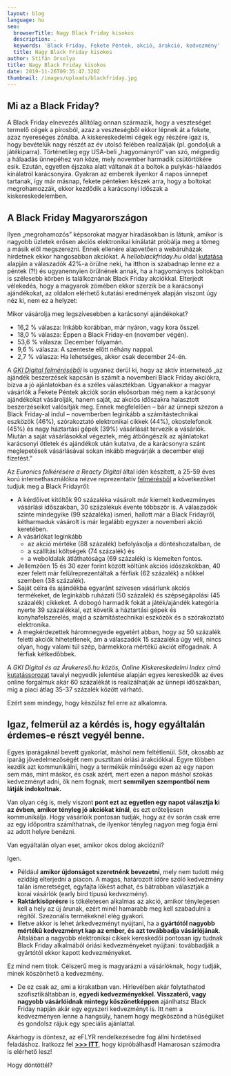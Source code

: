 ```yaml
---
layout: blog
language: hu
seo:
  browserTitle: Nagy Black Friday kisokos
  description: .
  keywords: 'Black Friday, Fekete Péntek, akció, árakció, kedvezmény'
  title: Nagy Black Friday kisokos
author: Stifán Orsolya
title: Nagy Black Friday kisokos
date: 2019-11-26T09:35:47.320Z
thumbnail: /images/uploads/blackfriday.jpg
---
```

## Mi az a Black Friday?

A Black Friday elnevezés állítólag onnan származik, hogy a veszteséget termelő cégek a pirosból, azaz a veszteségből ekkor lépnek át a fekete, azaz nyereséges zónába. A kiskereskedelmi cégek egy részére igaz is, hogy bevételük nagy részét az év utolsó felében realizálják (pl. gondoljuk a játékiparra). Történetileg egy USA-beli „hagyományról” van szó, mégpedig a hálaadás ünnepéhez van köze, mely november harmadik csütörtökére esik. Ezután, egyetlen éjszaka alatt váltanak át a boltok a pulykás-hálaadós kínálatról karácsonyira. Gyakran az emberek ilyenkor 4 napos ünnepet tartanak, így már másnap, fekete pénteken készek arra, hogy a boltokat megrohamozzák, ekkor kezdődik a karácsonyi időszak a kiskereskedelemben. 

## A Black Friday Magyarországon

Ilyen „megrohamozós” képsorokat magyar híradásokban is látunk, amikor is nagyobb üzletek erősen akciós elektronikai kínálatát próbálja meg a tömeg a másik elől megszerezni. Ennek ellenére alapvetően a webáruházak hirdetnek ekkor hangosabban akciókat. A _helloblackfriday.hu_ oldal [kutatása](https://helloblackfriday.hu/blog/black-friday-kutatas) alapján a válaszadók 42%-a örülne neki, ha itthon is szabadnap lenne ez a péntek (?!) és ugyanennyien örülnének annak, ha a hagyományos boltokban is szélesebb körben is találkoznának Black Friday akciókkal. Elterjedt vélekedés, hogy a magyarok zömében ekkor szerzik be a karácsonyi ajándékokat, az oldalon elérhető kutatási eredmények alapján viszont úgy néz ki, nem ez a helyzet:

Mikor vásárolja meg legszívesebben a karácsonyi ajándékokat?

* 16,2 % válasza: Inkább korábban, már nyáron, vagy kora ősszel.
* 18,0 % válasza: Éppen a Black Friday-en (november végén).
* 53,6 % válasza: December folyamán.
* 9,6 % válasza: A szenteste előtt néhány nappal.
* 2,7 % válasza: Ha lehetséges, akkor csak december 24-én.

A [_GKI Digital felméréséből_](https://gkidigital.hu/2019/11/06/iden-kozel-50-ezer-forintot-szanunk-karacsonyi-ajandekokra) is ugyanez derül ki, hogy az aktív internetező „az ajándék beszerzések kapcsán is számít a novemberi Black Friday akciókra, bízva a jó ajánlatokban és a széles választékban. Ugyanakkor a magyar vásárlók a Fekete Péntek akciók során elsősorban még nem a karácsonyi ajándékokat vásárolják, hanem saját, az akciós időszakra halasztott beszerzéseiket valósítják meg. Ennek megfelelően – bár az ünnepi szezon a Black Friday-al indul – novemberben leginkább a számítástechnikai eszközök (46%), szórakoztató elektronikai cikkek (44%), okostelefonok (45%) és nagy háztartási gépek (39%) vásárlását tervezik a vásárlók. Miután a saját vásárlásokkal végeztek, még átböngészik az ajánlatokat karácsonyi ötletek és ajándékok után kutatva, de a karácsonyra szánt meglepetések vásárlásával sokan inkább megvárják a december eleji fizetést.”

Az _Euronics felkérésére a Reacty Digital_ által idén készített, a 25-59 éves korú internethasználókra nézve reprezentatív [felmérésből](https://reacty.digital/igy-viselkednek-a-magyarok-ha-kiemelt-vasarlasi-idoszakkal-talalkoznak) a következőket tudjuk meg a Black Fridayről:

* A kérdőívet kitöltők 90 százaléka vásárolt már kiemelt kedvezményes vásárlási időszakban, 30 százalékuk évente többször is.  A válaszadók szinte mindegyike (99 százaléka) ismeri, hallott már a Black Fridayről, kétharmaduk vásárolt is már legalább egyszer a novemberi akció keretében.
* A vásárlókat leginkább
  * az akció mértéke (88 százalék) befolyásolja a döntéshozatalban, de 
  * a szállítási költségek (74 százalék) és 
  * a weboldalak átláthatósága (69 százalék) is kiemelten fontos.
* Jellemzően 15 és 30 ezer forint között költünk akciós időszakokban, 40 ezer felett már felülreprezentáltak a férfiak (62 százalék) a nőkkel szemben (38 százalék).
* Saját célra és ajándékba egyaránt szívesen vásárlunk akciós termékeket, de leginkább ruházati (50 százalék) és szépségápolási (45 százalék) cikkeket. A dobogó harmadik fokát a játék/ajándék kategória nyerte 39 százalékkal, ezt követik a háztartási gépek és konyhafelszerelés, majd a számítástechnikai eszközök és a szórakoztató elektronika.
* A megkérdezettek háromnegyede egyetért abban, hogy az 50 százalék feletti akciók hihetetlenek, ám a válaszadók 15 százaléka úgy véli, nincs olyan, hogy valami túl szép, bármekkora mértékű akciót elfogadnak. A férfiak kétkedőbbek.

A _GKI Digital és az Árukereső.hu közös, Online Kiskereskedelmi Index című_ [kutatássorozat](https://index.hu/gazdasag/2018/11/23/black_friday_kiskereskedelem) tavalyi negyedik jelentése alapján egyes kereskedők az éves online forgalmuk akár 60 százalékát is realizálhatják az ünnepi időszakban, míg a piaci átlag 35-37 százalék között várható. 

Ezért sem mindegy, hogy készülsz fel erre az alkalomra.

## Igaz, felmerül az a kérdés is, hogy egyáltalán érdemes-e részt vegyél benne.

Egyes iparágaknál bevett gyakorlat, máshol nem feltétlenül. Sőt, okosabb az iparág jövedelmezőségét nem pusztítani óriási árakciókkal. Egyre többen kezdik azt kommunikálni, hogy a termékük minősége ezen az egy napon sem más, mint máskor, és csak azért, mert ezen a napon máshol szokás kedvezményt adni, ők nem fognak, mert **semmilyen szempontból nem látják indokoltnak.** 

Van olyan cég is, mely viszont **pont ezt az egyetlen egy napot választja ki az évben, amikor tényleg jó akciókat kínál**, és ezt erőteljesen kommunikálja. Hogy vásárlóik pontosan tudják, hogy az év során csak erre az egy időpontra számíthatnak, de ilyenkor tényleg nagyon meg fogja érni az adott helyre benézni. 

Van egyáltalán olyan eset, amikor okos dolog akciózni? 

Igen. 

* Például **amikor újdonságot szeretnénk bevezetni**, mely nem tudott még ezidáig elterjedni a piacon. A magas, határozott időre szóló kedvezmény talán ismeretséget, egyfajta lökést adhat, és bátrabban választják a korai vásárlók (early bird típusú kedvezmény). 
* **Raktárkisöprésre** is tökéletesen alkalmas az akció, amikor ténylegesen kell a hely az új árunak, ezért minél hamarabb meg kell szabadulni a régitől. Szezonális termékeknél elég gyakori. 
* Illetve akkor is lehet árkedvezményt nyújtani, ha a **gyártótól nagyobb mértékű kedvezményt kap az ember, és azt továbbadja vásárlójának**. Általában a nagyobb elektronikai cikkek kereskedői pontosan így tudnak Black Friday alkalmából óriási kedvezményeket nyújtani: továbbadják a gyártótól ekkor kapott kedvezményeket.

Ez mind nem titok. Célszerű meg is magyarázni a vásárlóknak, hogy tudják, minek köszönhető a kedvezmény. 

* De ez csak az, ami a kirakatban van. Hírlevélben akár folytathatod szofisztikáltabban is, **egyedi kedvezményekkel. Visszatérő, vagy nagyobb vásárlóidnak mintegy köszönetképpen** ajánlhatsz Black Friday napján akár egy egyszeri kedvezményt is. Itt nem a kedvezményen lenne a hangsúly, hanem hogy megköszönd a hűségüket és gondolsz rájuk egy speciális ajánlattal.

Akárhogy is döntesz, az eFLYR rendelkezésedre fog állni hirdetésed feladáshoz. Iratkozz fel [**\>>> ITT**](https://eflyr.hu), hogy kipróbálhasd! Hamarosan számodra is elérhető lesz! 

Hogy döntöttél?
